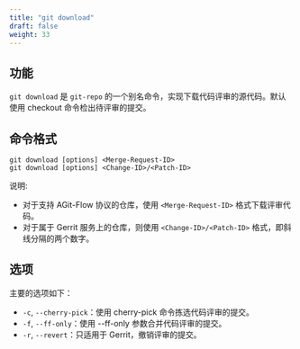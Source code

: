 ```yaml
---
title: "git download"
draft: false
weight: 33
---
```


## 功能

`git download` 是 `git-repo` 的一个别名命令，实现下载代码评审的源代码。默认使用 checkout 命令检出待评审的提交。

## 命令格式

    git download [options] <Merge-Request-ID>
    git download [options] <Change-ID>/<Patch-ID>

说明:

+ 对于支持 AGit-Flow 协议的仓库，使用 `<Merge-Request-ID>` 格式下载评审代码。
+ 对于属于 Gerrit 服务上的仓库，则使用 `<Change-ID>/<Patch-ID>` 格式，即斜线分隔的两个数字。


## 选项

主要的选项如下：

+ `-c`, `--cherry-pick`：使用 cherry-pick 命令拣选代码评审的提交。
+ `-f`, `--ff-only`：使用 --ff-only 参数合并代码评审的提交。
+ `-r`, `--revert`：只适用于 Gerrit，撤销评审的提交。
